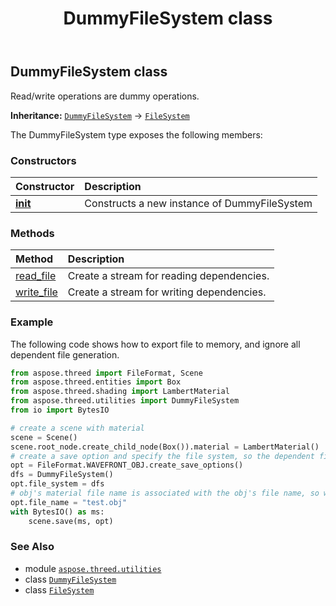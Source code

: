 ﻿---
title: DummyFileSystem class
second_title: Aspose.3D for Python via .NET API References
description: 
type: docs
weight: 30
url: /python-net/aspose.threed.utilities/dummyfilesystem/
is_root: false
---

## DummyFileSystem class

Read/write operations are dummy operations.



**Inheritance:** [`DummyFileSystem`](/3d/python-net/aspose.threed.utilities/dummyfilesystem) → 
[`FileSystem`](/3d/python-net/aspose.threed.utilities/filesystem)



The DummyFileSystem type exposes the following members:

### Constructors
| Constructor | Description |
| :- | :- |
| [__init__](/3d/python-net/aspose.threed.utilities/dummyfilesystem/__init__/#) | Constructs a new instance of DummyFileSystem |


### Methods
| Method | Description |
| :- | :- |
| [read_file](/3d/python-net/aspose.threed.utilities/dummyfilesystem/read_file/#str-aspose.threed.formats.IOConfig) | Create a stream for reading dependencies. |
| [write_file](/3d/python-net/aspose.threed.utilities/dummyfilesystem/write_file/#str-aspose.threed.formats.IOConfig) | Create a stream for writing dependencies. |



### Example 


The following code shows how to export file to memory, and ignore all dependent file generation.

```python
from aspose.threed import FileFormat, Scene
from aspose.threed.entities import Box
from aspose.threed.shading import LambertMaterial
from aspose.threed.utilities import DummyFileSystem
from io import BytesIO

# create a scene with material
scene = Scene()
scene.root_node.create_child_node(Box()).material = LambertMaterial()
# create a save option and specify the file system, so the dependent file will be written to memory
opt = FileFormat.WAVEFRONT_OBJ.create_save_options()
dfs = DummyFileSystem()
opt.file_system = dfs
# obj's material file name is associated with the obj's file name, so we need a explicit name.
opt.file_name = "test.obj"
with BytesIO() as ms:
    scene.save(ms, opt)

```

### See Also
* module [`aspose.threed.utilities`](..)
* class [`DummyFileSystem`](/3d/python-net/aspose.threed.utilities/dummyfilesystem)
* class [`FileSystem`](/3d/python-net/aspose.threed.utilities/filesystem)
